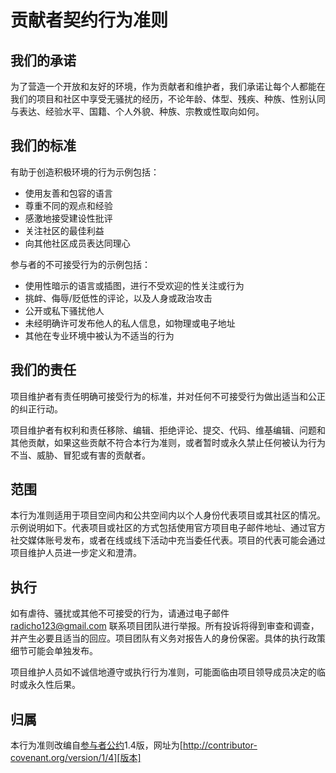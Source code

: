 # 贡献者契约行为准则

## 我们的承诺

为了营造一个开放和友好的环境，作为贡献者和维护者，我们承诺让每个人都能在我们的项目和社区中享受无骚扰的经历，不论年龄、体型、残疾、种族、性别认同与表达、经验水平、国籍、个人外貌、种族、宗教或性取向如何。

## 我们的标准

有助于创造积极环境的行为示例包括：

- 使用友善和包容的语言
- 尊重不同的观点和经验
- 感激地接受建设性批评
- 关注社区的最佳利益
- 向其他社区成员表达同理心

参与者的不可接受行为的示例包括：

- 使用性暗示的语言或插图，进行不受欢迎的性关注或行为
- 挑衅、侮辱/贬低性的评论，以及人身或政治攻击
- 公开或私下骚扰他人
- 未经明确许可发布他人的私人信息，如物理或电子地址
- 其他在专业环境中被认为不适当的行为

## 我们的责任

项目维护者有责任明确可接受行为的标准，并对任何不可接受行为做出适当和公正的纠正行动。

项目维护者有权利和责任移除、编辑、拒绝评论、提交、代码、维基编辑、问题和其他贡献，如果这些贡献不符合本行为准则，或者暂时或永久禁止任何被认为行为不当、威胁、冒犯或有害的贡献者。

## 范围

本行为准则适用于项目空间内和公共空间内以个人身份代表项目或其社区的情况。示例说明如下。代表项目或社区的方式包括使用官方项目电子邮件地址、通过官方社交媒体账号发布，或者在线或线下活动中充当委任代表。项目的代表可能会通过项目维护人员进一步定义和澄清。

## 执行

如有虐待、骚扰或其他不可接受的行为，请通过电子邮件 radicho123@gmail.com 联系项目团队进行举报。所有投诉将得到审查和调查，并产生必要且适当的回应。项目团队有义务对报告人的身份保密。具体的执行政策细节可能会单独发布。

项目维护人员如不诚信地遵守或执行行为准则，可能面临由项目领导成员决定的临时或永久性后果。

## 归属

本行为准则改编自[参与者公约][主页]1.4版，网址为[http://contributor-covenant.org/version/1/4][版本]

[主页]: http://contributor-covenant.org
[版本]: http://contributor-covenant.org/version/1/4/